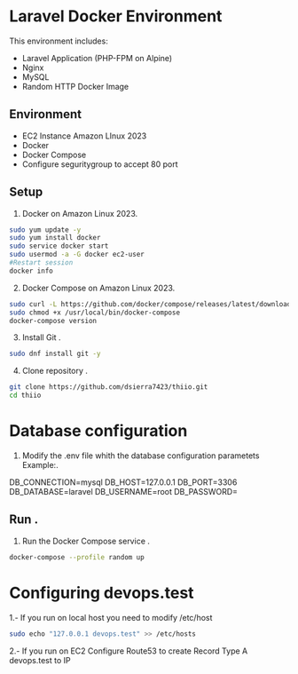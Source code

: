# Laravel Docker Environment

This environment includes:
- Laravel Application (PHP-FPM on Alpine)
- Nginx
- MySQL
- Random HTTP Docker Image

## Environment

- EC2 Instance Amazon LInux 2023
- Docker
- Docker Compose
- Configure seguritygroup to accept 80 port

## Setup


1. Docker on Amazon Linux 2023.

```sh
sudo yum update -y
sudo yum install docker
sudo service docker start
sudo usermod -a -G docker ec2-user
#Restart session 
docker info
```

2. Docker Compose on Amazon Linux 2023.

```sh
sudo curl -L https://github.com/docker/compose/releases/latest/download/docker-compose-$(uname -s)-$(uname -m) -o /usr/local/bin/docker-compose
sudo chmod +x /usr/local/bin/docker-compose
docker-compose version
```

3. Install Git .

```sh
sudo dnf install git -y
```

4. Clone repository .

```sh
git clone https://github.com/dsierra7423/thiio.git
cd thiio
```

# Database configuration

1. Modify the .env file whith the database configuration parametets Example:.

DB_CONNECTION=mysql
DB_HOST=127.0.0.1
DB_PORT=3306
DB_DATABASE=laravel
DB_USERNAME=root
DB_PASSWORD=


## Run .

1. Run the Docker Compose service .

```sh
docker-compose --profile random up
```


# Configuring  devops.test

1.- If you run on local host you need to modify /etc/host
```sh
sudo echo "127.0.0.1 devops.test" >> /etc/hosts
```

2.- If you run on EC2 Configure Route53 to create 
Record Type A  devops.test to IP  